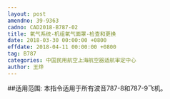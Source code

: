 ```yaml
---
layout: post
amendno: 39-9363
cadno: CAD2018-B787-02
title: 氧气系统-机组氧气面罩-检查和更换
date: 2018-03-30 00:00:00 +0800
effdate: 2018-04-11 00:00:00 +0800
tag: B787
categories: 中国民用航空上海航空器适航审定中心
author: 王烨
---
```


##适用范围:
本指令适用于所有波音787-8和787-9飞机。

